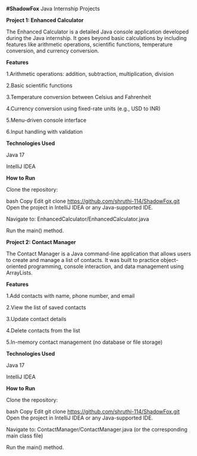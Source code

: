 **#ShadowFox**
Java Internship Projects

**Project 1: Enhanced Calculator**

The Enhanced Calculator is a detailed Java console application developed during the Java internship. It goes beyond basic calculations by including features like arithmetic operations, scientific functions, temperature conversion, and currency conversion.

**Features**

1.Arithmetic operations: addition, subtraction, multiplication, division

2.Basic scientific functions 

3.Temperature conversion between Celsius and Fahrenheit

4.Currency conversion using fixed-rate units (e.g., USD to INR)

5.Menu-driven console interface

6.Input handling with validation 

**Technologies Used**

Java 17

IntelliJ IDEA

**How to Run**

Clone the repository:

bash
Copy
Edit
git clone https://github.com/shruthi-114/ShadowFox.git
Open the project in IntelliJ IDEA or any Java-supported IDE.

Navigate to:
EnhancedCalculator/EnhancedCalculator.java

Run the main() method.

**Project 2: Contact Manager**

The Contact Manager is a Java command-line application that allows users to create and manage a list of contacts. It was built to practice object-oriented programming, console interaction, and data management using ArrayLists.

**Features**

1.Add contacts with name, phone number, and email

2.View the list of saved contacts

3.Update contact details

4.Delete contacts from the list

5.In-memory contact management (no database or file storage)

**Technologies Used**

Java 17

IntelliJ IDEA

**How to Run**

Clone the repository:

bash
Copy
Edit
git clone https://github.com/shruthi-114/ShadowFox.git
Open the project in IntelliJ IDEA or any Java-supported IDE.

Navigate to:
ContactManager/ContactManager.java (or the corresponding main class file)

Run the main() method.
